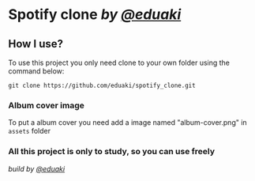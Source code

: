 # **Spotify clone** _by [@eduaki](https://github.com/eduaki)_

## How I use?

To use this project you only need clone to your own folder using the command
below:

```
git clone https://github.com/eduaki/spotify_clone.git
```

### Album cover image

To put a album cover you need add a image named "album-cover.png" in `assets`
folder

### All this project is only to study, so you can use freely

_build by [@eduaki](https://github.com/eduaki)_

